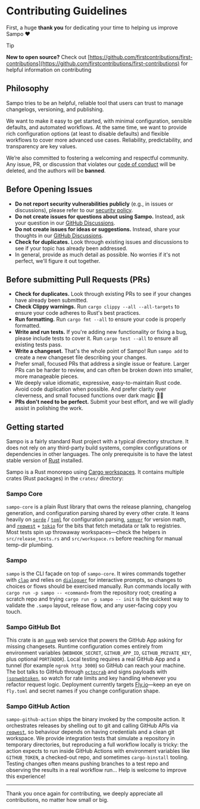 # Contributing Guidelines

First, a huge **thank you** for dedicating your time to helping us improve Sampo ❤️

> [!Tip]
>
> **New to open source?** Check out [https://github.com/firstcontributions/first-contributions](https://github.com/firstcontributions/first-contributions) for helpful information on contributing

## Philosophy

Sampo tries to be an helpful, reliable tool that users can trust to manage changelogs, versioning, and publishing.

We want to make it easy to get started, with minimal configuration, sensible defaults, and automated workflows. At the same time, we want to provide rich configuration options (at least to disable defaults) and flexible workflows to cover more advanced use cases. Reliability, predictability, and transparency are key values.

We’re also committed to fostering a welcoming and respectful community. Any issue, PR, or discussion that violates our [code of conduct](https://github.com/bruits/sampo/blob/main/CODE_OF_CONDUCT.md) will be deleted, and the authors will be **banned**.

## Before Opening Issues

- **Do not report security vulnerabilities publicly** (e.g., in issues or discussions), please refer to our [security policy](https://github.com/bruits/sampo/blob/main/SECURITY.md).
- **Do not create issues for questions about using Sampo.** Instead, ask your question in our [GitHub Discussions](https://github.com/bruits/sampo/discussions/categories/q-a).
- **Do not create issues for ideas or suggestions.** Instead, share your thoughts in our [GitHub Discussions](https://github.com/bruits/sampo/discussions/categories/ideas).
- **Check for duplicates.** Look through existing issues and discussions to see if your topic has already been addressed.
- In general, provide as much detail as possible. No worries if it's not perfect, we'll figure it out together.

## Before submitting Pull Requests (PRs)

- **Check for duplicates.** Look through existing PRs to see if your changes have already been submitted.
- **Check Clippy warnings.** Run `cargo clippy --all --all-targets` to ensure your code adheres to Rust's best practices.
- **Run formatting.** Run `cargo fmt --all` to ensure your code is properly formatted.
- **Write and run tests.** If you're adding new functionality or fixing a bug, please include tests to cover it. Run `cargo test --all` to ensure all existing tests pass.
- **Write a changeset.** That's the whole point of Sampo! Run `sampo add` to create a new changeset file describing your changes.
- Prefer small, focused PRs that address a single issue or feature. Larger PRs can be harder to review, and can often be broken down into smaller, more manageable pieces.
- We deeply value idiomatic, expressive, easy-to-maintain Rust code. Avoid code duplication when possible. And prefer clarity over cleverness, and small focused functions over dark magic 🧙‍♂️
- **PRs don't need to be perfect.** Submit your best effort, and we will gladly assist in polishing the work.

## Getting started

Sampo is a fairly standard Rust project with a typical directory structure. It does not rely on any third-party build systems, complex configurations or dependencies in other languages. The only prerequisite is to have the latest stable version of [Rust](https://www.rust-lang.org/) installed.

Sampo is a Rust monorepo using [Cargo workspaces](https://doc.rust-lang.org/book/ch14-03-cargo-workspaces.html). It contains multiple crates (Rust packages) in the `crates/` directory:

### Sampo Core

`sampo-core` is a plain Rust library that owns the release planning, changelog generation, and configuration parsing shared by every other crate. It leans heavily on [`serde`](https://docs.rs/serde/latest/serde/) / [`toml`](https://docs.rs/toml/latest/toml/) for configuration parsing, [`semver`](https://docs.rs/semver/latest/semver/) for version math, and [`reqwest`](https://docs.rs/reqwest/latest/reqwest/) + [`tokio`](https://docs.rs/tokio/latest/tokio/) for the bits that fetch metadata or talk to registries. Most tests spin up throwaway workspaces—check the helpers in `src/release_tests.rs` and `src/workspace.rs` before reaching for manual temp-dir plumbing.

### Sampo

`sampo` is the CLI façade on top of `sampo-core`. It wires commands together with [`clap`](https://docs.rs/clap/latest/clap/) and relies on [`dialoguer`](https://docs.rs/dialoguer/latest/dialoguer/) for interactive prompts, so changes to choices or flows should be exercised manually. Run commands locally with `cargo run -p sampo -- <command>` from the repository root; creating a scratch repo and trying `cargo run -p sampo -- init` is the quickest way to validate the `.sampo` layout, release flow, and any user-facing copy you touch.

### Sampo GitHub Bot

This crate is an [`axum`](https://docs.rs/axum/latest/axum/) web service that powers the GitHub App asking for missing changesets. Runtime configuration comes entirely from environment variables (`WEBHOOK_SECRET`, `GITHUB_APP_ID`, `GITHUB_PRIVATE_KEY`, plus optional `PORT`/`ADDR`). Local testing requires a real GitHub App and a tunnel (for example `ngrok http 3000`) so GitHub can reach your machine. The bot talks to GitHub through [`octocrab`](https://docs.rs/octocrab/latest/octocrab/) and signs payloads with [`jsonwebtoken`](https://docs.rs/jsonwebtoken/latest/jsonwebtoken/), so watch for rate limits and key handling whenever you refactor request logic. Deployment currently targets [Fly.io](https://fly.io)—keep an eye on `fly.toml` and secret names if you change configuration shape.

### Sampo GitHub Action

`sampo-github-action` ships the binary invoked by the composite action. It orchestrates releases by shelling out to git and calling GitHub APIs via [`reqwest`](https://docs.rs/reqwest/latest/reqwest/), so behaviour depends on having credentials and a clean git workspace. We provide integration tests that simulate a repository in temporary directories, but reproducing a full workflow locally is tricky: the action expects to run inside GitHub Actions with environment variables like `GITHUB_TOKEN`, a checked-out repo, and sometimes `cargo-binstall` tooling. Testing changes often means pushing branches to a test repo and observing the results in a real workflow run... Help is welcome to improve this experience!

---

Thank you once again for contributing, we deeply appreciate all contributions, no matter how small or big.
